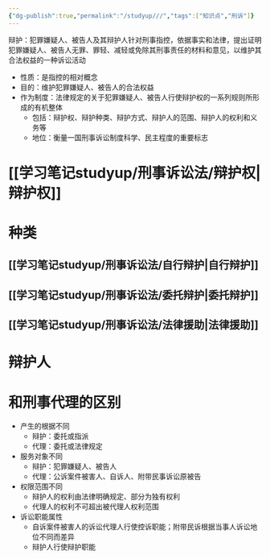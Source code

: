 ```yaml
---
{"dg-publish":true,"permalink":"/studyup///","tags":["知识点","刑诉"]}
---
```


辩护：犯罪嫌疑人、被告人及其辩护人针对刑事指控，依据事实和法律，提出证明犯罪嫌疑人、被告人无罪、罪轻、减轻或免除其刑事责任的材料和意见，以维护其合法权益的一种诉讼活动
- 性质：是指控的相对概念
- 目的：维护犯罪嫌疑人、被告人的合法权益
- 作为制度：法律规定的关于犯罪嫌疑人、被告人行使辩护权的一系列规则所形成的有机整体
	- 包括：辩护权、辩护种类、辩护方式、辩护人的范围、辩护人的权利和义务等
	- 地位：衡量一国刑事诉讼制度科学、民主程度的重要标志
# [[学习笔记studyup/刑事诉讼法/辩护权\|辩护权]]
# 种类
## [[学习笔记studyup/刑事诉讼法/自行辩护\|自行辩护]]
## [[学习笔记studyup/刑事诉讼法/委托辩护\|委托辩护]]
## [[学习笔记studyup/刑事诉讼法/法律援助\|法律援助]]
# 辩护人
# 和刑事代理的区别
- 产生的根据不同
	- 辩护：委托或指派
	- 代理：委托或法律规定
- 服务对象不同
	- 辩护：犯罪嫌疑人、被告人
	- 代理：公诉案件被害人、自诉人、附带民事诉讼原被告
- 权限范围不同
	- 辩护人的权利由法律明确规定、部分为独有权利 
	- 代理人的权利不可超出被代理人权利范围
- 诉讼职能属性
	- 自诉案件被害人的诉讼代理人行使控诉职能；附带民诉根据当事人诉讼地位不同而差异 
	- 辩护人行使辩护职能